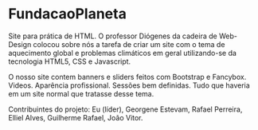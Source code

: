 # FundacaoPlaneta

Site para prática de HTML. O professor Diógenes da cadeira de Web-Design colocou sobre nós a tarefa de criar um site com o tema de 
aquecimento global e problemas climáticos em geral utilizando-se da tecnologia HTML5, CSS e Javascript. 

O nosso site contem banners e sliders feitos com Bootstrap e Fancybox. Videos. Aparência profissional. Sessões bem definidas. Tudo que haveria em um site normal que tratasse desse tema.

Contribuintes do projeto: Eu (líder), Georgene Estevam, Rafael Perreira, Elliel Alves, Guilherme Rafael, João Vitor. 
